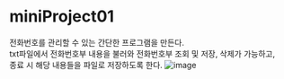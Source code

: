 # miniProject01
전화번호를 관리할 수 있는 간단한 프로그램을 만든다.  
txt파일에서 전화번호부 내용을 불러와 전화번호부 조회 및 저장, 삭제가 가능하고,  
종료 시 해당 내용들을 파일로 저장하도록 한다.
![image](https://github.com/user-attachments/assets/90a94090-96fc-4817-b516-03a51da46e94)
